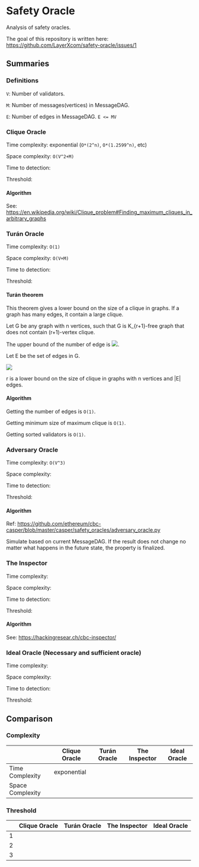 # Safety Oracle
Analysis of safety oracles.

The goal of this repository is written here: https://github.com/LayerXcom/safety-oracle/issues/1

## Summaries


### Definitions

`V`: Number of validators.

`M`: Number of messages(vertices) in MessageDAG.

`E`: Number of edges in MessageDAG. `E <= MV`

### Clique Oracle

Time complexity: exponential (`O*(2^n)`, `O*(1.2599^n)`, etc)

Space complexity: `O(V^2+M)`

Time to detection: 

Threshold: 

#### Algorithm

See: https://en.wikipedia.org/wiki/Clique_problem#Finding_maximum_cliques_in_arbitrary_graphs


### Turán Oracle


Time complexity: `O(1)`

Space complexity: `O(V+M)`

Time to detection: 

Threshold: 

#### Turán theorem

This theorem gives a lower bound on the size of a clique in graphs.
If a graph has many edges, it contain a large clique.

Let G be any graph with n vertices, such that G is K_{r+1}-free graph that does not contain (r+1)-vertex clique.

The upper bound of the number of edge is ![](https://i.gyazo.com/0dca1e7495205a9ddd8277a5bd13e6fa.png).

Let E be the set of edges in G.

![](https://i.gyazo.com/db867537543776cfc9a2ad872d5d7322.png)

r is a lower bound on the size of clique in graphs with n vertices and |E| edges.

#### Algorithm

Getting the number of edges is `O(1)`.

Getting minimum size of maximum clique is `O(1)`.

Getting sorted validators is `O(1)`.

### Adversary Oracle
Time complexity: `O(V^3)`

Space complexity: 

Time to detection: 

Threshold: 

#### Algorithm
Ref: https://github.com/ethereum/cbc-casper/blob/master/casper/safety_oracles/adversary_oracle.py

Simulate based on current MessageDAG.
If the result does not change no matter what happens in the future state, the property is finalized.

### The Inspector

Time complexity: 

Space complexity: 

Time to detection: 

Threshold: 

#### Algorithm

See: https://hackingresear.ch/cbc-inspector/

### Ideal Oracle (Necessary and sufficient oracle)

Time complexity: 

Space complexity: 

Time to detection: 

Threshold: 

## Comparison


### Complexity
||Clique Oracle | Turán Oracle | The Inspector | Ideal Oracle |
-|-|-|-|-
|Time Complexity |exponential|||
|Space Complexity ||||


### Threshold

||Clique Oracle | Turán Oracle | The Inspector | Ideal Oracle |
-|-|-|-|-
|1 ||||
|2 ||||
|3 ||||